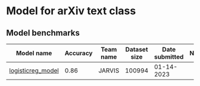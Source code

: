 # Model for arXiv text class

<h2>Model benchmarks</h2>

<table style="width:100%" id="j_table">
 <thead>
  <tr>
    <th>Model name</th>
   <!-- <th>Method</th>-->
    <th>Accuracy</th>
    <th>Team name</th>
    <th>Dataset size</th>
    <th>Date submitted</th>
    <th>Notes</th>
  </tr>
 </thead>
<!--table_content--><tr><td><a href="https://arxiv.org/abs/2209.08203" target="_blank">logisticreg_model</a></td><td>0.86</td><td>JARVIS</td><td>100994</td><td>01-14-2023</td><td></td></tr><!--table_content-->
</table>
